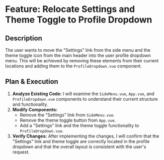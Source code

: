 # Feature: Relocate Settings and Theme Toggle to Profile Dropdown

## Description

The user wants to move the "Settings" link from the side menu and the theme toggle icon from the main header into the user profile dropdown menu. This will be achieved by removing these elements from their current locations and adding them to the `ProfileDropdown.vue` component.

## Plan & Execution

1.  **Analyze Existing Code:** I will examine the `SideMenu.vue`, `App.vue`, and `ProfileDropdown.vue` components to understand their current structure and functionality.
2.  **Modify Components:**
    *   Remove the "Settings" link from `SideMenu.vue`.
    *   Remove the theme toggle button from `App.vue`.
    *   Add a "Settings" link and the theme toggle functionality to `ProfileDropdown.vue`.
3.  **Verify Changes:** After implementing the changes, I will confirm that the "Settings" link and theme toggle are correctly located in the profile dropdown and that the overall layout is consistent with the user's request.